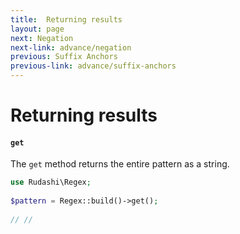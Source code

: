```yaml
---
title:  Returning results
layout: page
next: Negation
next-link: advance/negation
previous: Suffix Anchors
previous-link: advance/suffix-anchors
---
```


# Returning results

#### `get`

The `get` method returns the entire pattern as a string.

```php
use Rudashi\Regex;
 
$pattern = Regex::build()->get();
 
// //
```
